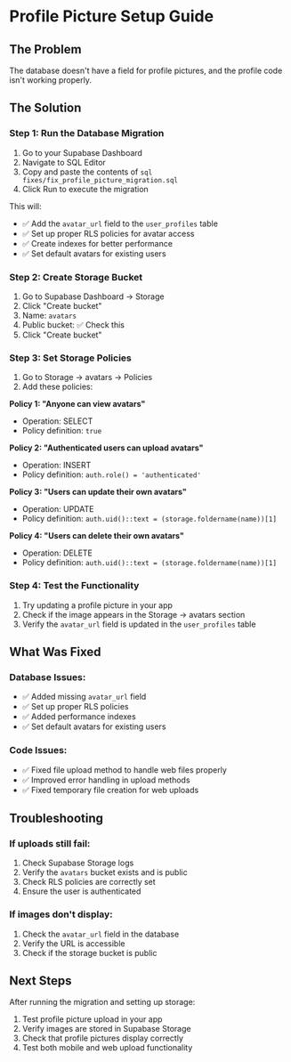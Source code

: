 # Profile Picture Setup Guide

## The Problem
The database doesn't have a field for profile pictures, and the profile code isn't working properly.

## The Solution

### Step 1: Run the Database Migration
1. Go to your Supabase Dashboard
2. Navigate to SQL Editor
3. Copy and paste the contents of `sql fixes/fix_profile_picture_migration.sql`
4. Click Run to execute the migration

This will:
- ✅ Add the `avatar_url` field to the `user_profiles` table
- ✅ Set up proper RLS policies for avatar access
- ✅ Create indexes for better performance
- ✅ Set default avatars for existing users

### Step 2: Create Storage Bucket
1. Go to Supabase Dashboard → Storage
2. Click "Create bucket"
3. Name: `avatars`
4. Public bucket: ✅ Check this
5. Click "Create bucket"

### Step 3: Set Storage Policies
1. Go to Storage → avatars → Policies
2. Add these policies:

**Policy 1: "Anyone can view avatars"**
- Operation: SELECT
- Policy definition: `true`

**Policy 2: "Authenticated users can upload avatars"**
- Operation: INSERT
- Policy definition: `auth.role() = 'authenticated'`

**Policy 3: "Users can update their own avatars"**
- Operation: UPDATE
- Policy definition: `auth.uid()::text = (storage.foldername(name))[1]`

**Policy 4: "Users can delete their own avatars"**
- Operation: DELETE
- Policy definition: `auth.uid()::text = (storage.foldername(name))[1]`

### Step 4: Test the Functionality
1. Try updating a profile picture in your app
2. Check if the image appears in the Storage → avatars section
3. Verify the `avatar_url` field is updated in the `user_profiles` table

## What Was Fixed

### Database Issues:
- ✅ Added missing `avatar_url` field
- ✅ Set up proper RLS policies
- ✅ Added performance indexes
- ✅ Set default avatars for existing users

### Code Issues:
- ✅ Fixed file upload method to handle web files properly
- ✅ Improved error handling in upload methods
- ✅ Fixed temporary file creation for web uploads

## Troubleshooting

### If uploads still fail:
1. Check Supabase Storage logs
2. Verify the `avatars` bucket exists and is public
3. Check RLS policies are correctly set
4. Ensure the user is authenticated

### If images don't display:
1. Check the `avatar_url` field in the database
2. Verify the URL is accessible
3. Check if the storage bucket is public

## Next Steps
After running the migration and setting up storage:
1. Test profile picture upload in your app
2. Verify images are stored in Supabase Storage
3. Check that profile pictures display correctly
4. Test both mobile and web upload functionality

